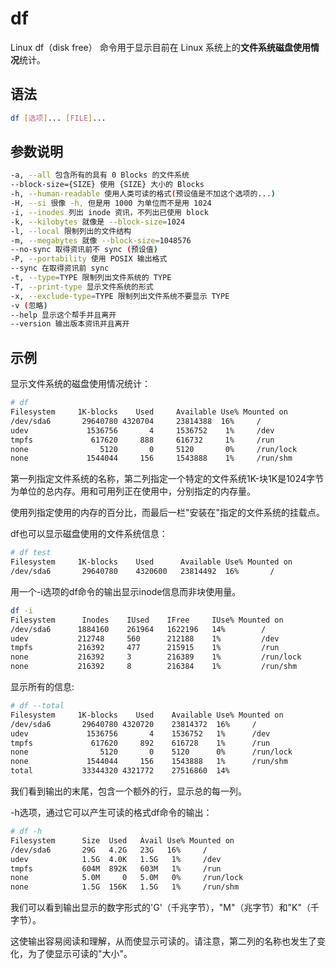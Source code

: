 # df

Linux df（disk free） 命令用于显示目前在 Linux 系统上的**文件系统磁盘使用情况**统计。

## 语法

```bash
df [选项]... [FILE]...
```

## 参数说明

```bash
-a, --all 包含所有的具有 0 Blocks 的文件系统
--block-size={SIZE} 使用 {SIZE} 大小的 Blocks
-h, --human-readable 使用人类可读的格式(预设值是不加这个选项的...)
-H, --si 很像 -h, 但是用 1000 为单位而不是用 1024
-i, --inodes 列出 inode 资讯，不列出已使用 block
-k, --kilobytes 就像是 --block-size=1024
-l, --local 限制列出的文件结构
-m, --megabytes 就像 --block-size=1048576
--no-sync 取得资讯前不 sync (预设值)
-P, --portability 使用 POSIX 输出格式
--sync 在取得资讯前 sync
-t, --type=TYPE 限制列出文件系统的 TYPE
-T, --print-type 显示文件系统的形式
-x, --exclude-type=TYPE 限制列出文件系统不要显示 TYPE
-v (忽略)
--help 显示这个帮手并且离开
--version 输出版本资讯并且离开
```

## 示例

显示文件系统的磁盘使用情况统计：

```bash
# df 
Filesystem     1K-blocks    Used     Available Use% Mounted on 
/dev/sda6       29640780 4320704     23814388  16%     / 
udev             1536756       4     1536752    1%     /dev 
tmpfs             617620     888     616732     1%     /run 
none                5120       0     5120       0%     /run/lock 
none             1544044     156     1543888    1%     /run/shm 
```

第一列指定文件系统的名称，第二列指定一个特定的文件系统1K-块1K是1024字节为单位的总内存。用和可用列正在使用中，分别指定的内存量。

使用列指定使用的内存的百分比，而最后一栏"安装在"指定的文件系统的挂载点。

df也可以显示磁盘使用的文件系统信息：

```bash
# df test 
Filesystem     1K-blocks    Used      Available Use% Mounted on 
/dev/sda6       29640780    4320600   23814492  16%       / 
```

用一个-i选项的df命令的输出显示inode信息而非块使用量。

```bash
df -i 
Filesystem      Inodes    IUsed    IFree     IUse% Mounted on 
/dev/sda6      1884160    261964   1622196   14%        / 
udev           212748     560      212188    1%         /dev 
tmpfs          216392     477      215915    1%         /run 
none           216392     3        216389    1%         /run/lock 
none           216392     8        216384    1%         /run/shm 
```

显示所有的信息:

```bash
# df --total 
Filesystem     1K-blocks    Used    Available Use% Mounted on 
/dev/sda6       29640780 4320720    23814372  16%     / 
udev             1536756       4    1536752   1%      /dev 
tmpfs             617620     892    616728    1%      /run 
none                5120       0    5120      0%      /run/lock 
none             1544044     156    1543888   1%      /run/shm 
total           33344320 4321772    27516860  14% 
```

我们看到输出的末尾，包含一个额外的行，显示总的每一列。

-h选项，通过它可以产生可读的格式df命令的输出：

```bash
# df -h 
Filesystem      Size  Used   Avail Use% Mounted on 
/dev/sda6       29G   4.2G   23G   16%     / 
udev            1.5G  4.0K   1.5G   1%     /dev 
tmpfs           604M  892K   603M   1%     /run 
none            5.0M     0   5.0M   0%     /run/lock 
none            1.5G  156K   1.5G   1%     /run/shm 
```

我们可以看到输出显示的数字形式的'G'（千兆字节），"M"（兆字节）和"K"（千字节）。

这使输出容易阅读和理解，从而使显示可读的。请注意，第二列的名称也发生了变化，为了使显示可读的"大小"。 
